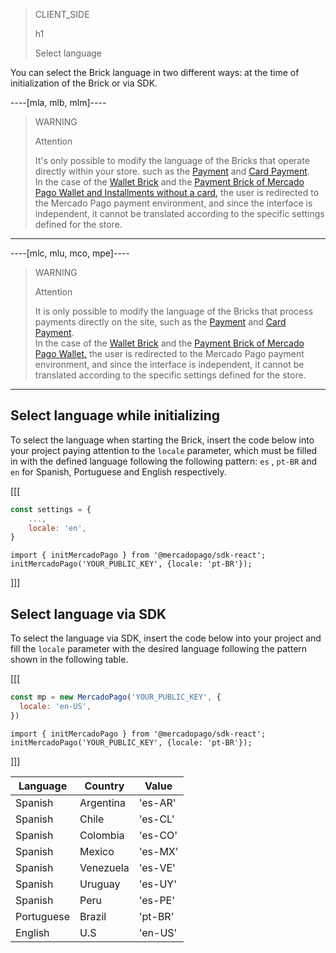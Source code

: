 > CLIENT_SIDE
>
> h1
>
> Select language

You can select the Brick language in two different ways: at the time of initialization of the Brick or via SDK.

----[mla, mlb, mlm]----
> WARNING
>
> Attention
>
> It's only possible to modify the language of the Bricks that operate directly within your store. such as the [Payment](/developers/en/docs/checkout-bricks/payment-brick/introduction) and [Card Payment](/developers/en/docs/checkout-bricks/card-payment-brick/introduction). <br>
> In the case of the [Wallet Brick](developers/en/docs/checkout-bricks/wallet-brick/introduction) and the [Payment Brick of Mercado Pago Wallet and Installments without a card,](/developers/en/docs/checkout-bricks/payment-brick/payment-submission/wallet-credits) the user is redirected to the Mercado Pago payment environment, and since the interface is independent, it cannot be translated according to the specific settings defined for the store.

------------
----[mlc, mlu, mco, mpe]----
> WARNING
>
> Attention
>
> It is only possible to modify the language of the Bricks that process payments directly on the site, such as the [Payment](/developers/en/docs/checkout-bricks/payment-brick/introduction) and [Card Payment](/developers/en/docs/checkout-bricks/card-payment-brick/introduction). <br>
> In the case of the [Wallet Brick](developers/en/docs/checkout-bricks/wallet-brick/introduction) and the [Payment Brick of Mercado Pago Wallet,](/developers/en/docs/checkout-bricks/payment-brick/payment-submission/wallet-credits) the user is redirected to the Mercado Pago payment environment, and since the interface is independent, it cannot be translated according to the specific settings defined for the store.

------------

## Select language while initializing

To select the language when starting the Brick, insert the code below into your project paying attention to the `locale` parameter, which must be filled in with the defined language following the following pattern: `es` , `pt-BR` and `en` for Spanish, Portuguese and English respectively.

[[[
```Javascript
const settings = {
    ...,
    locale: 'en',
}
```
```react-jsx
import { initMercadoPago } from '@mercadopago/sdk-react';
initMercadoPago('YOUR_PUBLIC_KEY', {locale: 'pt-BR'});
```
]]]

## Select language via SDK

To select the language via SDK, insert the code below into your project and fill the `locale` parameter with the desired language following the pattern shown in the following table.

[[[
```Javascript
const mp = new MercadoPago('YOUR_PUBLIC_KEY', {
  locale: 'en-US',
})
```
```react-jsx
import { initMercadoPago } from '@mercadopago/sdk-react';
initMercadoPago('YOUR_PUBLIC_KEY', {locale: 'pt-BR'});
```
]]]

| Language | Country | Value |
|---|---|---|
| Spanish | Argentina | 'es-AR' |
| Spanish | Chile | 'es-CL' |
| Spanish | Colombia |  'es-CO' |
| Spanish | Mexico | ​​'es-MX' |
| Spanish | Venezuela | 'es-VE' |
| Spanish | Uruguay | 'es-UY' |
| Spanish | Peru | 'es-PE' |
| Portuguese | Brazil | 'pt-BR' |
| English | U.S | 'en-US' |
